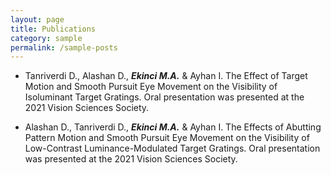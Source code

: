 ```yaml
---
layout: page
title: Publications
category: sample
permalink: /sample-posts
---
```



* Tanriverdi D., Alashan D., ***Ekinci M.A.*** & Ayhan I. The Effect of Target Motion and Smooth Pursuit Eye Movement on the Visibility of Isoluminant Target Gratings. Oral presentation was presented at the 2021 Vision Sciences Society.

* Alashan D., Tanriverdi D., ***Ekinci M.A.*** & Ayhan I. The Effects of Abutting Pattern Motion and Smooth Pursuit Eye Movement on the Visibility of Low-Contrast Luminance-Modulated Target Gratings. Oral presentation was presented at the 2021 Vision Sciences Society.
